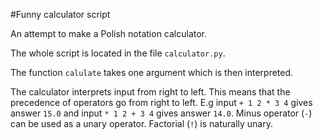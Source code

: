 #Funny calculator script

An attempt to make a Polish notation calculator.

The whole script is located in the file `calculator.py`.

The function `calulate` takes one argument which is then interpreted.

The calculator interprets input from right to left. This means that the precedence of operators go from right to left. E.g input `+ 1 2 * 3 4` gives answer `15.0` and input `* 1 2 + 3 4` gives answer `14.0`. Minus operator (`-`) can be used as a unary operator. Factorial (`!`) is naturally unary.
